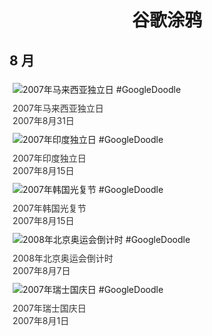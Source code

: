 
<h1 align="center"> 谷歌涂鸦 </h1>




## 8 月

<div class="image">


<img src="https://www.google.com/logos/2007/malaysia07.gif" alt="2007年马来西亚独立日 #GoogleDoodle" style="margin: 5px"/>
<div class="info" style="font-size: 14px; color:#333333; margin:5px"><div class="title">2007年马来西亚独立日</div><div class="date">2007年8月31日</div></div>

<img src="https://www.google.com/logos/2007/india07.gif" alt="2007年印度独立日 #GoogleDoodle" style="margin: 5px"/>
<div class="info" style="font-size: 14px; color:#333333; margin:5px"><div class="title">2007年印度独立日</div><div class="date">2007年8月15日</div></div>

<img src="https://www.google.com/logos/2007/korea07.gif" alt="2007年韩国光复节 #GoogleDoodle" style="margin: 5px"/>
<div class="info" style="font-size: 14px; color:#333333; margin:5px"><div class="title">2007年韩国光复节</div><div class="date">2007年8月15日</div></div>

<img src="https://www.google.com/logos/2007/beijing08.gif" alt="2008年北京奥运会倒计时 #GoogleDoodle" style="margin: 5px"/>
<div class="info" style="font-size: 14px; color:#333333; margin:5px"><div class="title">2008年北京奥运会倒计时</div><div class="date">2007年8月7日</div></div>

<img src="https://lh3.googleusercontent.com/mNDEDrmFcxWzDb_KVRk0RpzHPZ9QGWNLlWMFnwgHDfplbJ09wiKU9e4YFOgdYlOSmpKY5-4ijMRW1b676fD4MJEXyoZVHGUKKNatiCY=s660" alt="2007年瑞士国庆日 #GoogleDoodle" style="margin: 5px"/>
<div class="info" style="font-size: 14px; color:#333333; margin:5px"><div class="title">2007年瑞士国庆日</div><div class="date">2007年8月1日</div></div>

</div>








